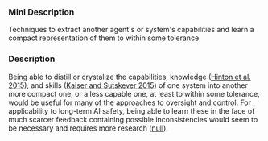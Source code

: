 ### Mini Description

Techniques to extract another agent's or system's capabilities and learn a compact representation of them to within some tolerance

### Description

Being able to distill or crystalize the capabilities, knowledge ([Hinton et al. 2015](https://arxiv.org/pdf/1503.02531v1)), and skills ([Kaiser and Sutskever 2015](https://arxiv.org/pdf/1511.08228v3)) of one system into another more compact one, or a less capable one, at least to within some tolerance, would be useful for many of the approaches to oversight and control. For applicability to long-term AI safety, being able to learn these in the face of much scarcer feedback containing possible inconsistencies would seem to be necessary and requires more research ([null](https://medium.com/ai-control/approval-directed-algorithm-learning-bf1f8fad42cd)).
